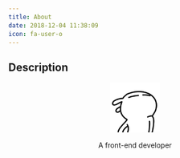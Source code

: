 ```yaml
---
title: About
date: 2018-12-04 11:38:09
icon: fa-user-o
---
```


## Description

<div align="center">
  <img src="./avatar.jpeg" width="100" height="100" alt="头像">
  <p>A front-end developer</p>
</div>
